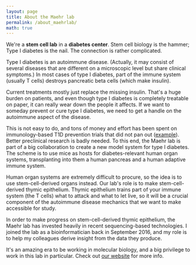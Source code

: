 ```yaml
---
layout: page
title: About the Maehr lab
permalink: /about_maehrlab/
math: true
---
```


We're a **stem cell lab** in a **diabetes center**. Stem cell biology is the hammer; Type I diabetes is the nail. The connection is rather complicated. 

Type I diabetes is an autoimmune disease. (Actually, it may consist of several diseases that are different on a microscopic level but share clinical symptoms.) In most cases of type I diabetes, part of the immune system (usually T cells) destroys pancreatic beta cells (which make insulin). 

Current treatments mostly just replace the missing insulin. That's a huge burden on patients, and even though type I diabetes is completely treatable on paper, it can really wear down the people it affects. If we want to someday prevent or cure type I diabetes, we need to get a handle on the autoimmune aspect of the disease. 

This is not easy to do, and tons of money and effort has been spent on immunology-based T1D prevention trials that did not pan out ([example](https://academic.oup.com/jcem/article/103/8/2838/5036898)). Better preclinical research is badly needed. To this end, the Maehr lab is part of a big collaboration to create a new model system for type I diabetes. The scheme is to use mice as hosts for diabetes-relevant human organ systems, transplanting into them a human pancreas and a human adaptive immune system. 

Human organ systems are extremely difficult to procure, so the idea is to use stem-cell-derived organs instead. Our lab's role is to make stem-cell-derived thymic epithelium. Thymic epithelium trains part of your immune system (the T cells) what to attack and what to let live, so it will be a crucial component of the autoimmune disease mechanics that we want to make accessible for study.

In order to make progress on stem-cell-derived thymic epithelium, the Maehr lab has invested heavily in recent sequencing-based technologies. I joined the lab as a bioinformatician back in September 2016, and my role is to help my colleagues derive insight from the data they produce. 

It's an amazing era to be working in molecular biology, and a big privilege to work in this lab in particular. Check out [our website](http://maehrlab.net/) for more info.


